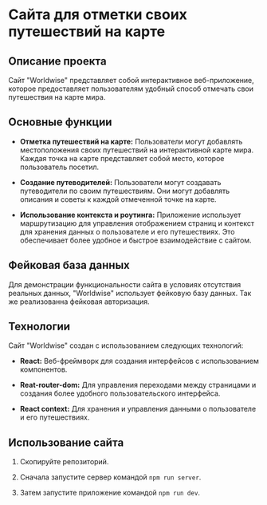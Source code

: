 # Сайта для отметки своих путешествий на карте

## Описание проекта

Сайт "Worldwise" представляет собой интерактивное веб-приложение, которое предоставляет пользователям удобный способ отмечать свои путешествия на карте мира.

## Основные функции

- **Отметка путешествий на карте:** Пользователи могут добавлять местоположения своих путешествий на интерактивной карте мира. Каждая точка на карте представляет собой место, которое пользователь посетил.

- **Создание путеводителей:** Пользователи могут создавать путеводители по своим путешествиям. Они могут добавлять описания и советы к каждой отмеченной точке на карте.

- **Использование контекста и роутинга:** Приложение использует маршрутизацию для управления отображением страниц и контекст для хранения данных о пользователе и его путешествиях. Это обеспечивает более удобное и быстрое взаимодействие с сайтом.

## Фейковая база данных

Для демонстрации функциональности сайта в условиях отсутствия реальных данных, "Worldwise" использует фейковую базу данных. Так же реализованна фейковая авторизация.

## Технологии

Сайт "Worldwise" создан с использованием следующих технологий:

- **React:** Веб-фреймворк для создания интерфейсов с использованием компонентов.

- **Reat-router-dom:** Для управления переходами между страницами и создания более удобного пользовательского интерфейса.

- **React context:** Для хранения и управления данными о пользователе и его путешествиях.

## Использование сайта

1. Скопируйте репозиторий.

2. Сначала запустите сервер командой `npm run server`.

3. Затем запустите приложение командой `npm run dev`.
